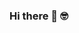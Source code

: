 ### Hi there 👋 :nerd_face:

<!--
**viniciusfdasilva/viniciusfdasilva** is a ✨ _special_ ✨ repository because its `README.md` (this file) appears on your GitHub profile.
# [![Vinicius Silva](https://github.com/viniciusfdasilva/viniciusfdasilva/blob/main/icon/logo.png)](https://github.com/viniciusfdasilva/viniciusfdasilva/blob/main/icon/logo.png)
Here are some ideas to get you started:

## Olá! Eu sou o Vinicius Silva!
<a href="https://github.com/viniciusfdasilva">
  <img height="180em" src="https://github-readme-stats-eight-theta.vercel.app/api?username=viniciusfdasilva&show_icons=true&theme=dracula&include_all_commits=true&count_private=true""/>
  <img height="180em" src="https://github-readme-stats-eight-theta.vercel.app/api/top-langs/?username=viniciusfdasilva&layout=compact&langs_count=8&theme=dracula"/>
<
div style="display: inline_block"><br>
  <img align="center" alt="Vini-Js" height="30" width="40" src="https://github.com/viniciusfdasilva/viniciusfdasilva/blob/main/icon/javascript-plain.svg">
  <img align="center" alt="Vini-Ts" height="30" width="40" src="https://github.com/viniciusfdasilva/viniciusfdasilva/blob/main/icon/typescript-plain.svg">
  <img align="center" alt="Vini-React" height="30" width="40" src="https://github.com/viniciusfdasilva/viniciusfdasilva/blob/main/icon/react-original.svg">
  <img align="center" alt="Vini-HTML" height="30" width="40" src="https://github.com/viniciusfdasilva/viniciusfdasilva/blob/main/icon/html5-original.svg">
  <img align="center" alt="Vini-CSS" height="30" width="40" src="https://github.com/viniciusfdasilva/viniciusfdasilva/blob/main/icon/css3-original.svg">
  <img align="center" alt="Vini-Docker" height="30" width="40" src="https://github.com/viniciusfdasilva/viniciusfdasilva/blob/main/icon/docker-original.svg">
  <img align="center" alt="Vini-Vscode" height="30" width="40" src="https://github.com/viniciusfdasilva/viniciusfdasilva/blob/main/icon/vscode.svg">
<img align="center" alt="Vini-Php" height="30" width="40" src="https://github.com/viniciusfdasilva/viniciusfdasilva/blob/main/icon/php-original.svg">
<img align="center" alt="Vini-Java" height="30" width="40" src="https://github.com/viniciusfdasilva/viniciusfdasilva/blob/main/icon/java-original.svg">
<img align="center" alt="Vini-C" height="30" width="40" src="https://github.com/viniciusfdasilva/viniciusfdasilva/blob/main/icon/c-original.svg">
<img align="center" alt="Vini-Android" height="30" width="40" src="https://github.com/viniciusfdasilva/viniciusfdasilva/blob/main/icon/android-original.svg">
<img align="center" alt="Vini-Python" height="30" width="40" src="https://github.com/viniciusfdasilva/viniciusfdasilva/blob/main/icon/python-original.svg">
<img align="center" alt="Vini-Django" height="30" width="40" src="https://github.com/viniciusfdasilva/viniciusfdasilva/blob/main/icon/django-original.svg">
<img align="center" alt="Vini-Git" height="30" width="40" src="https://github.com/viniciusfdasilva/viniciusfdasilva/blob/main/icon/git-original.svg">
<img align="center" alt="Vini-Mysql" height="30" width="40" src="https://github.com/viniciusfdasilva/viniciusfdasilva/blob/main/icon/mysql-original.svg">
</div>
  
  ##
  
  <div>
  <a href = "mailto: vinicius.silva.1046664@sga.pucminas.br"><img src="https://img.shields.io/badge/-Gmail-%23EA4335?style=for-the-badge&logo=gmail&logoColor=white" target="_blank"></a>
  <a href="https://www.linkedin.com/in/viniciusfsilva/" target="_blank"><img src="https://img.shields.io/badge/-LinkedIn-%230077B5?style=for-the-badge&logo=linkedin&logoColor=white" target="_blank"></a>
  <a href="https://www.instagram.com/viniciusilva_25/"><img src="https://img.shields.io/badge/-Instagram-%23E4405F?style=for-the-badge&logo=instagram&logoColor=white" target="_blank"></a>
  <a href="https://github.com/viniciusfdasilva" target="_blank"><img src="https://img.shields.io/badge/GitHub-%23333?style=flat-square&logo=GitHub" 
</div>


- 🔭 I’m currently working on ...
- 🌱 I’m currently learning ...
- 👯 I’m looking to collaborate on ...
- 🤔 I’m looking for help with ...
- 💬 Ask me about ...
- 📫 How to reach me: ...
- 😄 Pronouns: ...
- ⚡ Fun fact: ...
-->
